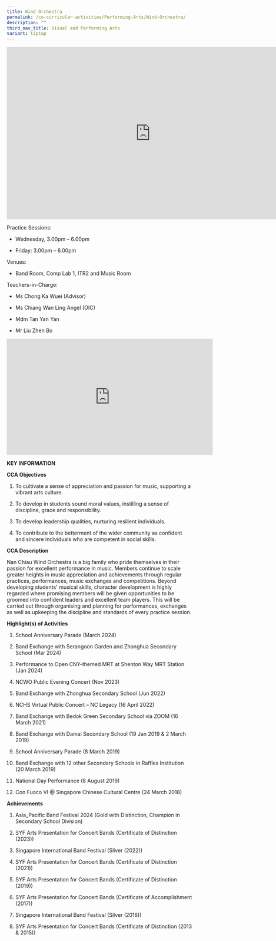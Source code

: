```yaml
---
title: Wind Orchestra
permalink: /co-curricular-activities/Performing-Arts/Wind-Orchestra/
description: ""
third_nav_title: Visual and Performing Arts
variant: tiptap
---
```

<div class="iframe-wrapper">
<iframe height="467" width="780" allowfullscreen="true" frameborder="0" src="https://docs.google.com/presentation/d/e/2PACX-1vSvFgN5wQvs-xzp_LZ38u6ydwlc649wn82WsjIJV1_weFyR6_T5X2zN40HhnMhukeXxLOZs1AK9pcol/embed?start=true&amp;loop=true&amp;delayms=5000"></iframe>
</div>
<p>Practice Sessions:</p>
<ul data-tight="true" class="tight">
<li>
<p>Wednesday, 3.00pm – 6.00pm</p>
</li>
<li>
<p>Friday: 3.00pm – 6.00pm</p>
</li>
</ul>
<p>Venues:</p>
<ul data-tight="true" class="tight">
<li>
<p>Band Room, Comp Lab 1, ITR2 and Music Room</p>
</li>
</ul>
<p>Teachers-in-Charge:</p>
<ul data-tight="true" class="tight">
<li>
<p>Ms Chong Ka Wuei (Advisor)</p>
</li>
<li>
<p>Ms Chiang Wan Ling Angel (OIC)</p>
</li>
<li>
<p>Mdm Tan Yan Yan</p>
</li>
<li>
<p>Mr Liu Zhen Bo</p>
</li>
</ul>
<div class="iframe-wrapper">
<iframe height="315" width="560" allowfullscreen="true" frameborder="0" src="https://www.youtube.com/embed/7Koyz3pE7G0"></iframe>
</div>
<p><strong>KEY INFORMATION</strong>
</p>
<p><strong>CCA Objectives</strong>
</p>
<ol data-tight="true" class="tight">
<li>
<p>To cultivate a sense of appreciation and passion for music, supporting
a vibrant arts culture.</p>
</li>
<li>
<p>To develop in students sound moral values, instilling a sense of discipline,
grace and responsibility.</p>
</li>
<li>
<p>To develop leadership qualities, nurturing resilient individuals.</p>
</li>
<li>
<p>To contribute to the betterment of the wider community as confident and
sincere individuals who are competent in social skills.</p>
</li>
</ol>
<p><strong>CCA Description</strong>
</p>
<p>Nan Chiau Wind Orchestra is a big family who pride themselves in their
passion for excellent performance in music. Members continue to scale greater
heights in music appreciation and achievements through regular practices,
performances, music exchanges and competitions. Beyond developing students'
musical skills, character development is highly regarded where promising
members will be given opportunities to be groomed into confident leaders
and excellent team players. This will be carried out through organising
and planning for performances, exchanges as well as upkeeping the discipline
and standards of every practice session.</p>
<p><strong>Highlight(s) of Activities</strong>
</p>
<ol data-tight="true" class="tight">
<li>
<p>School Anniversary Parade (March 2024)</p>
</li>
<li>
<p>Band Exchange with Serangoon Garden and Zhonghua Secondary School (Mar
2024)
<br>
</p>
</li>
<li>
<p>Performance to Open CNY-themed MRT at Shenton Way MRT Station (Jan 2024)</p>
</li>
<li>
<p>NCWO Public Evening Concert (Nov 2023)</p>
</li>
<li>
<p>Band Exchange with Zhonghua Secondary School (Jun 2022)</p>
</li>
<li>
<p>NCHS Virtual Public Concert – NC Legacy (16 April 2022)
<br>
</p>
</li>
<li>
<p>Band Exchange with Bedok Green Secondary School via ZOOM (16 March 2021)
<br>
</p>
</li>
<li>
<p>Band Exchange with Damai Secondary School (19 Jan 2019 &amp; 2 March 2019)
<br>
</p>
</li>
<li>
<p>School Anniversary Parade (8 March 2019)
<br>
</p>
</li>
<li>
<p>Band Exchange with 12 other Secondary Schools in Raffles Institution (20
March 2019)
<br>
</p>
</li>
<li>
<p>National Day Performance (8 August 2019)
<br>
</p>
</li>
<li>
<p>Con Fuoco VI @ Singapore Chinese Cultural Centre (24 March 2018)
<br>
</p>
</li>
</ol>
<p><strong>Achievements</strong>
</p>
<ol data-tight="true" class="tight">
<li>
<p>Asia_Pacific Band Festival 2024 (Gold with Distinction, Champion in Secondary
School Division)</p>
</li>
<li>
<p>SYF Arts Presentation for Concert Bands (Certificate of Distinction (2023))</p>
</li>
<li>
<p>Singapore International Band Festival (Silver (2022))
<br>
</p>
</li>
<li>
<p>SYF Arts Presentation for Concert Bands (Certificate of Distinction (2021))
<br>
</p>
</li>
<li>
<p>SYF Arts Presentation for Concert Bands (Certificate of Distinction (2019))
<br>
</p>
</li>
<li>
<p>SYF Arts Presentation for Concert Bands (Certificate of Accomplishment
(2017))
<br>
</p>
</li>
<li>
<p>Singapore International Band Festival (Silver (2016))
<br>
</p>
</li>
<li>
<p>SYF Arts Presentation for Concert Bands (Certificate of Distinction (2013
&amp; 2015))
<br>
</p>
</li>
</ol>
<p></p>